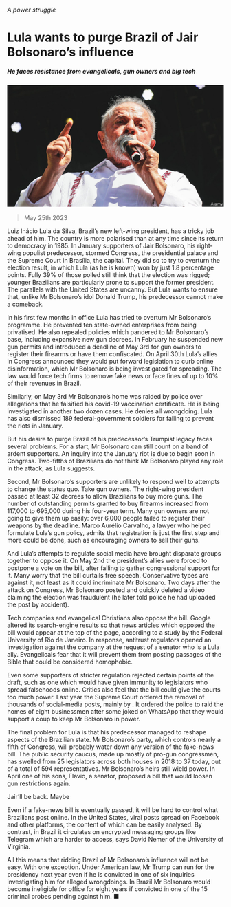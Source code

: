 ###### A power struggle

# Lula wants to purge Brazil of Jair Bolsonaro’s influence 

##### He faces resistance from evangelicals, gun owners and big tech 

![image](images/20230527_AMP003.jpg) 

> May 25th 2023 

Luiz Inácio Lula da Silva, Brazil’s new left-wing president, has a tricky job ahead of him. The country is more polarised than at any time since its return to democracy in 1985. In January supporters of Jair Bolsonaro, his right-wing populist predecessor, stormed Congress, the presidential palace and the Supreme Court in Brasília, the capital. They did so to try to overturn the election result, in which Lula (as he is known) won by just 1.8 percentage points. Fully 39% of those polled still think that the election was rigged; younger Brazilians are particularly prone to support the former president. The parallels with the United States are uncanny. But Lula wants to ensure that, unlike Mr Bolsonaro’s idol Donald Trump, his predecessor cannot make a comeback. 

In his first few months in office Lula has tried to overturn Mr Bolsonaro’s programme. He prevented ten state-owned enterprises from being privatised. He also repealed policies which pandered to Mr Bolsonaro’s base, including expansive new gun decrees. In February he suspended new gun permits and introduced a deadline of May 3rd for gun owners to register their firearms or have them confiscated. On April 30th Lula’s allies in Congress announced they would put forward legislation to curb online disinformation, which Mr Bolsonaro is being investigated for spreading. The law would force tech firms to remove fake news or face fines of up to 10% of their revenues in Brazil.

Similarly, on May 3rd Mr Bolsonaro’s home was raided by police over allegations that he falsified his covid-19 vaccination certificate. He is being investigated in another two dozen cases. He denies all wrongdoing. Lula has also dismissed 189 federal-government soldiers for failing to prevent the riots in January.

But his desire to purge Brazil of his predecessor’s Trumpist legacy faces several problems. For a start, Mr Bolsonaro can still count on a band of ardent supporters. An inquiry into the January riot is due to begin soon in Congress. Two-fifths of Brazilians do not think Mr Bolsonaro played any role in the attack, as Lula suggests. 

Second, Mr Bolsonaro’s supporters are unlikely to respond well to attempts to change the status quo. Take gun owners. The right-wing president passed at least 32 decrees to allow Brazilians to buy more guns. The number of outstanding permits granted to buy firearms increased from 117,000 to 695,000 during his four-year term. Many gun owners are not going to give them up easily: over 6,000 people failed to register their weapons by the deadline. Marco Aurélio Carvalho, a lawyer who helped formulate Lula’s gun policy, admits that registration is just the first step and more could be done, such as encouraging owners to sell their guns.

And Lula’s attempts to regulate social media have brought disparate groups together to oppose it. On May 2nd the president’s allies were forced to postpone a vote on the bill, after failing to gather congressional support for it. Many worry that the bill curtails free speech. Conservative types are against it, not least as it could incriminate Mr Bolsonaro. Two days after the attack on Congress, Mr Bolsonaro posted and quickly deleted a video claiming the election was fraudulent (he later told police he had uploaded the post by accident). 

Tech companies and evangelical Christians also oppose the bill. Google altered its search-engine results so that news articles which opposed the bill would appear at the top of the page, according to a study by the Federal University of Rio de Janeiro. In response, antitrust regulators opened an investigation against the company at the request of a senator who is a Lula ally. Evangelicals fear that it will prevent them from posting passages of the Bible that could be considered homophobic. 

Even some supporters of stricter regulation rejected certain points of the draft, such as one which would have given immunity to legislators who spread falsehoods online. Critics also feel that the bill could give the courts too much power. Last year the Supreme Court ordered the removal of thousands of social-media posts, mainly by . It ordered the police to raid the homes of eight businessmen after some joked on WhatsApp that they would support a coup to keep Mr Bolsonaro in power. 

The final problem for Lula is that his predecessor managed to reshape aspects of the Brazilian state. Mr Bolsonaro’s party, which controls nearly a fifth of Congress, will probably water down any version of the fake-news bill. The public security caucus, made up mostly of pro-gun congressmen, has swelled from 25 legislators across both houses in 2018 to 37 today, out of a total of 594 representatives. Mr Bolsonaro’s heirs still wield power. In April one of his sons, Flavio, a senator, proposed a bill that would loosen gun restrictions again. 

Jair’ll be back. Maybe

Even if a fake-news bill is eventually passed, it will be hard to control what Brazilians post online. In the United States, viral posts spread on Facebook and other platforms, the content of which can be easily analysed. By contrast, in Brazil it circulates on encrypted messaging groups like Telegram which are harder to access, says David Nemer of the University of Virginia.

All this means that ridding Brazil of Mr Bolsonaro’s influence will not be easy. With one exception. Under American law, Mr Trump can run for the presidency next year even if he is convicted in one of six inquiries investigating him for alleged wrongdoings. In Brazil Mr Bolsonaro would become ineligible for office for eight years if convicted in one of the 15 criminal probes pending against him. ■

